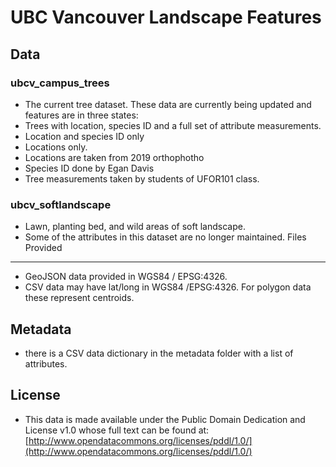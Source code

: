 
UBC Vancouver Landscape Features
================================

Data
----
### ubcv_campus_trees
- The current tree dataset. These data are currently being updated and features are in three states:
 - Trees with location, species ID and a full set of attribute measurements. 
 - Location and species ID only
 - Locations only.
- Locations are taken from 2019 orthophotho
- Species ID done by Egan Davis
- Tree measurements taken by students of UFOR101 class.
### ubcv_softlandscape
- Lawn, planting bed, and wild areas of soft landscape.
- Some of the attributes in this dataset are no longer maintained.
Files Provided
--------------
* GeoJSON data provided in WGS84 / EPSG:4326.
* CSV data may have lat/long in WGS84 /EPSG:4326. For polygon data these represent centroids.

Metadata
--------
* there is a CSV data dictionary in the metadata folder with a list of attributes.

License
-------
* This data is made available under the Public Domain Dedication and License v1.0 whose full text can be found at: [http://www.opendatacommons.org/licenses/pddl/1.0/](http://www.opendatacommons.org/licenses/pddl/1.0/)